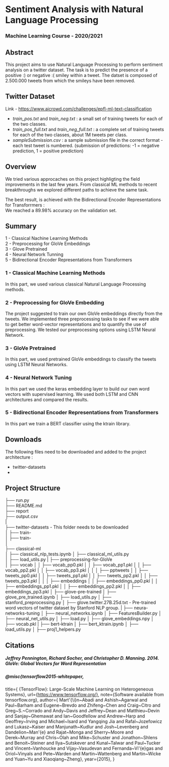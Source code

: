 # Sentiment Analysis with Natural Language Processing 

### Machine Learning Course - 2020/2021 

## Abstract 

This project aims to use Natural Language Processing to perform sentiment analysis on a twitter dataset. The task is to predict the presence of a positive :) or negative :( smiley within a tweet. The datset is composed of 2.500.000 tweets from which the smileys have been removed. 

## Twitter Dataset 

Link - https://www.aicrowd.com/challenges/epfl-ml-text-classification  

- *train_pos.txt* and *train_neg.txt* : a small set of training tweets for each of the two classes.     
- *train_pos_full.txt* and *train_neg_full.txt* : a complete set of training tweets for each of the two classes, about 1M tweets per class.      
- *sampleSubmission.csv* : a sample submission file in the correct format - each test tweet is numbered. (submission of predictions: -1 = negative prediction, 1 = positive prediction)    

## Overview 

We tried various approcaches on this project highligting the field improvements in the last few years. From classical ML methods to recent breakthroughs we explored different paths to achieve the same task. 
 
The best result, is achieved with the Bidirectional Encoder Representations for Transforrmers :  
We reached a 89.98% accuracy on the validation set.

## Summary 

1 - Classical Nachine Learning Methods    
2 - Preprocessing for GloVe Embeddings   
3 - Glove Pretrained    
4 - Neural Network Tunning   
5 - Bidirectional Encoder Representations from Transformers   


### 1 - Classical Machine Learning Methods 

In this part, we used various classical Natural Language Processing methods. 

### 2 - Preprocessing for GloVe Embedding 

The project suggested to train our own GloVe embeddings directly from the tweets. We implemented three preprocessing tasks to see if we were able to get better word-vector representations and to quantify the use of preprocessing. We tested our preprocessing options using LSTM Neural Network. 

### 3 - GloVe Pretrained 

In this part, we used pretrained GloVe embeddings to classify the tweets using LSTM Neural Networks. 

### 4 - Neural Network Tuning 

In this part we used the keras embedding layer to build our own word vectors with supervised learning. 
We used both LSTM and CNN architectures and compared the results. 

### 5 - Bidirectional Encoder Representations from Transformers 

In this part we train a BERT classifier using the ktrain library. 


## Downloads 

The following files need to be downloaded and added to the project architecture : 
- twitter-datasets 
- 


## Project Structure 

├── run.py                            
├── README.md        
├── report      
├── output.csv                          
|    
├── twitter-datasets               - This folder needs to be downloaded     
│   ├── train-   
│   ├── train-   
│    
├── classical-ml  
│   ├── classical_nlp_tests.ipynb 
│   ├── classical_ml_utils.py  
│   ├── load_utils.py
|
├── preprocessing-for-GloVe        
│   ├── vocab 
│   │   ├── vocab_pp0.pkl
│   │   ├── vocab_pp1.pkl
│   │   ├── vocab_pp2.pkl
│   │   ├── vocab_pp3.pkl
│   │
│   ├── pptweets 
│   │   ├── tweets_pp0.pkl
│   │   ├── tweets_pp1.pkl
│   │   ├── tweets_pp2.pkl
│   │   ├── tweets_pp3.pkl
│   │
│   ├── embeddings 
│   │   ├── embeddings_pp0.pkl
│   │   ├── embeddings_pp1.pkl
│   │   ├── embeddings_pp2.pkl
│   │   ├── embeddings_pp3.pkl
│
├── glove-pre-trained
│   ├── glove_pre_trained.ipynb
│   ├── load_utils.py
│   ├── stanford_preprocessing.py 
│   ├── glove.twitter.27B.25d.txt     - Pre-trained word vectors of twitter dataset by Stanford NLP group.
|
├── neura-networks-tuning
│   ├── neural_networks.ipynb
│   ├── FeaturesBuilder.py
│   ├── neural_net_utils.py
│   ├── load.py
│   ├── glove_embeddings.npy
│   ├── vocab.pkl
|
├── bert-ktrain
│   ├── bert_ktrain.ipynb
│   ├── load_utils.py
│   ├── proj1_helpers.py

## Citations 

##### Jeffrey Pennington, Richard Socher, and Christopher D. Manning. 2014. GloVe: Global Vectors for Word Representation
##### @misc{tensorflow2015-whitepaper,
title={ {TensorFlow}: Large-Scale Machine Learning on Heterogeneous Systems},
url={https://www.tensorflow.org/},
note={Software available from tensorflow.org},
author={
    Mart\'{\i}n~Abadi and
    Ashish~Agarwal and
    Paul~Barham and
    Eugene~Brevdo and
    Zhifeng~Chen and
    Craig~Citro and
    Greg~S.~Corrado and
    Andy~Davis and
    Jeffrey~Dean and
    Matthieu~Devin and
    Sanjay~Ghemawat and
    Ian~Goodfellow and
    Andrew~Harp and
    Geoffrey~Irving and
    Michael~Isard and
    Yangqing Jia and
    Rafal~Jozefowicz and
    Lukasz~Kaiser and
    Manjunath~Kudlur and
    Josh~Levenberg and
    Dandelion~Man\'{e} and
    Rajat~Monga and
    Sherry~Moore and
    Derek~Murray and
    Chris~Olah and
    Mike~Schuster and
    Jonathon~Shlens and
    Benoit~Steiner and
    Ilya~Sutskever and
    Kunal~Talwar and
    Paul~Tucker and
    Vincent~Vanhoucke and
    Vijay~Vasudevan and
    Fernanda~Vi\'{e}gas and
    Oriol~Vinyals and
    Pete~Warden and
    Martin~Wattenberg and
    Martin~Wicke and
    Yuan~Yu and
    Xiaoqiang~Zheng},
  year={2015},
}


#####
#####
#####


